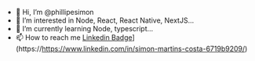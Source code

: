 - 👋 Hi, I’m @phillipesimon
- 👀 I’m interested in Node, React, React Native, NextJS...
- 🌱 I’m currently learning Node, typescript...
- 📫 How to reach me [Linkedin Badge](https://img.shields.io/badge/-LinkedIn-blue?style=flat-square&logo=Linkedin&logoColor=white&link=https://https://www.linkedin.com/in/simon-martins-costa-6719b9209/)](https://https://www.linkedin.com/in/simon-martins-costa-6719b9209/)

<!---
phillipesimon/phillipesimon is a ✨ special ✨ repository because its `README.md` (this file) appears on your GitHub profile.
You can click the Preview link to take a look at your changes.
--->
